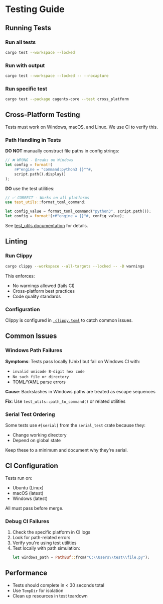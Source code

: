 # Testing Guide

## Running Tests

### Run all tests
```bash
cargo test --workspace --locked
```

### Run with output
```bash
cargo test --workspace --locked -- --nocapture
```

### Run specific test
```bash
cargo test --package cagents-core --test cross_platform
```

## Cross-Platform Testing

Tests must work on Windows, macOS, and Linux. We use CI to verify this.

### Path Handling in Tests

**DO NOT** manually construct file paths in config strings:
```rust
// ❌ WRONG - Breaks on Windows
let config = format!(
    r#"engine = "command:python3 {}""#,
    script.path().display()
);
```

**DO** use the test utilities:
```rust
// ✅ CORRECT - Works on all platforms
use test_utils::format_toml_command;

let config_value = format_toml_command("python3", script.path());
let config = format!(r#"engine = {}"#, config_value);
```

See [test_utils documentation](../crates/cagents-core/tests/test_utils/README.md) for details.

## Linting

### Run Clippy
```bash
cargo clippy --workspace --all-targets --locked -- -D warnings
```

This enforces:
- No warnings allowed (fails CI)
- Cross-platform best practices
- Code quality standards

### Configuration

Clippy is configured in [`.clippy.toml`](../.clippy.toml) to catch common issues.

## Common Issues

### Windows Path Failures

**Symptoms**: Tests pass locally (Unix) but fail on Windows CI with:
- `invalid unicode 8-digit hex code`
- `No such file or directory`
- TOML/YAML parse errors

**Cause**: Backslashes in Windows paths are treated as escape sequences

**Fix**: Use `test_utils::path_to_command()` or related utilities

### Serial Test Ordering

Some tests use `#[serial]` from the `serial_test` crate because they:
- Change working directory
- Depend on global state

Keep these to a minimum and document why they're serial.

## CI Configuration

Tests run on:
- Ubuntu (Linux)
- macOS (latest)
- Windows (latest)

All must pass before merge.

### Debug CI Failures

1. Check the specific platform in CI logs
2. Look for path-related errors
3. Verify you're using test utilities
4. Test locally with path simulation:
   ```rust
   let windows_path = PathBuf::from("C:\\Users\\test\\file.py");
   ```

## Performance

- Tests should complete in < 30 seconds total
- Use `TempDir` for isolation
- Clean up resources in test teardown
